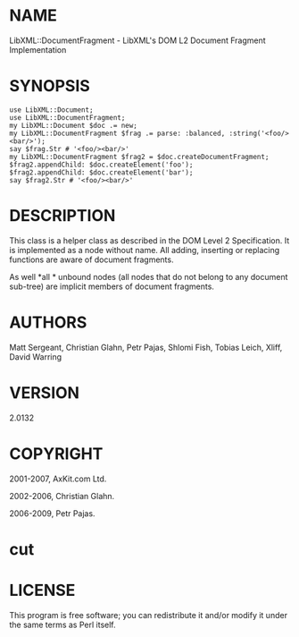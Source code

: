 NAME
====

LibXML::DocumentFragment - LibXML's DOM L2 Document Fragment Implementation

SYNOPSIS
========

    use LibXML::Document;
    use LibXML::DocumentFragment;
    my LibXML::Document $doc .= new;
    my LibXML::DocumentFragment $frag .= parse: :balanced, :string('<foo/><bar/>');
    say $frag.Str # '<foo/><bar/>'
    my LibXML::DocumentFragment $frag2 = $doc.createDocumentFragment;
    $frag2.appendChild: $doc.createElement('foo');
    $frag2.appendChild: $doc.createElement('bar');
    say $frag2.Str # '<foo/><bar/>'

DESCRIPTION
===========

This class is a helper class as described in the DOM Level 2 Specification. It is implemented as a node without name. All adding, inserting or replacing functions are aware of document fragments.

As well *all * unbound nodes (all nodes that do not belong to any document sub-tree) are implicit members of document fragments.

AUTHORS
=======

Matt Sergeant, Christian Glahn, Petr Pajas, Shlomi Fish, Tobias Leich, Xliff, David Warring

VERSION
=======

2.0132

COPYRIGHT
=========

2001-2007, AxKit.com Ltd.

2002-2006, Christian Glahn.

2006-2009, Petr Pajas.

cut
===



LICENSE
=======

This program is free software; you can redistribute it and/or modify it under the same terms as Perl itself.

